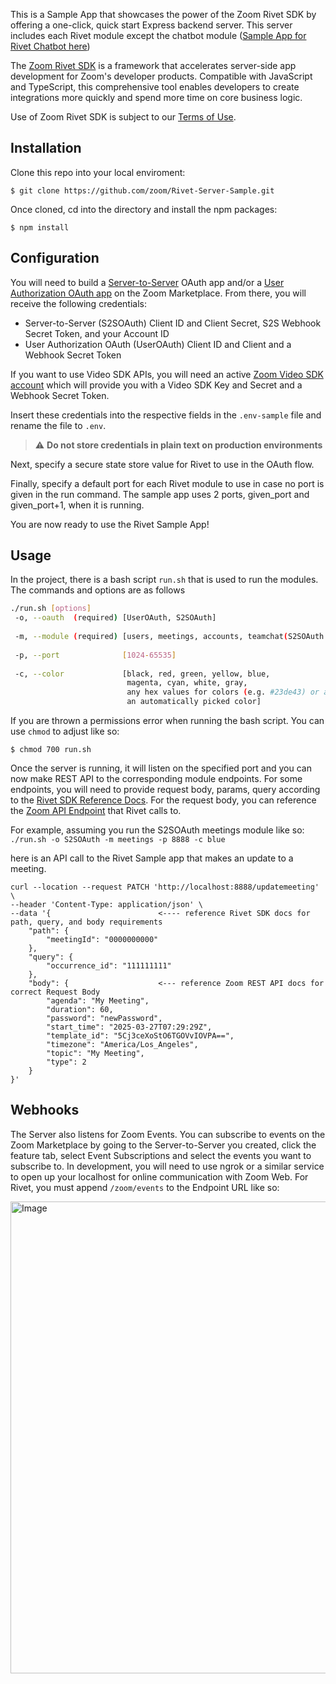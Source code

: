 This is a Sample App that showcases the power of the Zoom Rivet SDK by offering a one-click, quick start Express backend server. This server includes each Rivet module except the chatbot module ([Sample App for Rivet Chatbot here](https://github.com/zoom/rivet-javascript-sample))

The [Zoom Rivet SDK](https://developers.zoom.us/docs/rivet/javascript/) is a framework that accelerates server-side app development for Zoom's developer products. 
Compatible with JavaScript and TypeScript, this comprehensive tool enables developers to create integrations more quickly and spend more time on core business logic.

Use of Zoom Rivet SDK is subject to our [Terms of Use](https://www.zoom.com/en/trust/terms/).

## Installation

Clone this repo into your local enviroment:
```
$ git clone https://github.com/zoom/Rivet-Server-Sample.git
```

Once cloned, cd into the directory and install the npm packages: 
```
$ npm install
```

## Configuration
You will need to build a [Server-to-Server](https://developers.zoom.us/docs/internal-apps/create/) OAuth app and/or a [User Authorization OAuth app](https://developers.zoom.us/docs/integrations/create/) on the Zoom Marketplace. From there, you will receive the following credentials:
- Server-to-Server (S2SOAuth) Client ID and Client Secret, S2S Webhook Secret Token, and your Account ID
- User Authorization OAuth (UserOAuth) Client ID and Client and a Webhook Secret Token

If you want to use Video SDK APIs, you will need an active [Zoom Video SDK account](https://developers.zoom.us/docs/video-sdk/get-credentials/) which will provide you with a Video SDK Key and Secret and a Webhook Secret Token.

Insert these credentials into the respective fields in the `.env-sample` file and rename the file to `.env`.

> :warning: **Do not store credentials in plain text on production environments**

Next, specify a secure state store value for Rivet to use in the OAuth flow.

Finally, specify a default port for each Rivet module to use in case no port is given in the run command. The sample app uses 2 ports, given_port and given_port+1, when it is running.

You are now ready to use the Rivet Sample App!

## Usage

In the project, there is a bash script `run.sh` that is used to run the modules. The commands and options are as follows
```bash
./run.sh [options]
 -o, --oauth  (required) [UserOAuth, S2SOAuth]
 
 -m, --module (required) [users, meetings, accounts, teamchat(S2SOAuth only), phone, videosdk_api(S2SOAuth only)]
 
 -p, --port              [1024-65535]
 
 -c, --color             [black, red, green, yellow, blue,
                          magenta, cyan, white, gray,
                          any hex values for colors (e.g. #23de43) or auto for
                          an automatically picked color]
```

If you are thrown a permissions error when running the bash script. You can use `chmod` to adjust like so:
```
$ chmod 700 run.sh
```

Once the server is running, it will listen on the specified port and you can now make REST API to the corresponding module endpoints. 
For some endpoints, you will need to provide request body, params, query according to the [Rivet SDK Reference Docs](https://zoom.github.io/rivet-javascript/modules.html). For the request body, you can reference the [Zoom API Endpoint](https://developers.zoom.us/docs/api/) that Rivet calls to. 

For example, assuming you run the S2SOAuth meetings module like so: `./run.sh -o S2SOAuth -m meetings -p 8888 -c blue`

here is an API call to the Rivet Sample app that makes an update to a meeting. 

```
curl --location --request PATCH 'http://localhost:8888/updatemeeting' \
--header 'Content-Type: application/json' \
--data '{                        <---- reference Rivet SDK docs for path, query, and body requirements
    "path": {
        "meetingId": "0000000000"
    },
    "query": {
        "occurrence_id": "111111111"
    },
    "body": {                    <--- reference Zoom REST API docs for correct Request Body
        "agenda": "My Meeting", 
        "duration": 60,
        "password": "newPassword",
        "start_time": "2025-03-27T07:29:29Z",
        "template_id": "5Cj3ceXoStO6TGOVvIOVPA==",
        "timezone": "America/Los_Angeles",
        "topic": "My Meeting",
        "type": 2
    }
}'
```

## Webhooks
The Server also listens for Zoom Events. You can subscribe to events on the Zoom Marketplace by going to the Server-to-Server you created, click the feature tab, select Event Subscriptions and select the events you want to subscribe to. In development, you will need to use ngrok or a similar service to open up your localhost for online communication with Zoom Web. For Rivet, you must append `/zoom/events` to the Endpoint URL like so:

<img width="755" alt="Image" src="https://github.com/user-attachments/assets/37d4ff2a-5c39-41da-a7a4-36eb0086f93c" />
